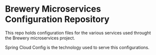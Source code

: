 # Brewery Microservices Configuration Repository

This repo holds configuration files for the various services used throught the Brewery microservices project.

Spring Cloud Config is the technology used to serve this configurations.